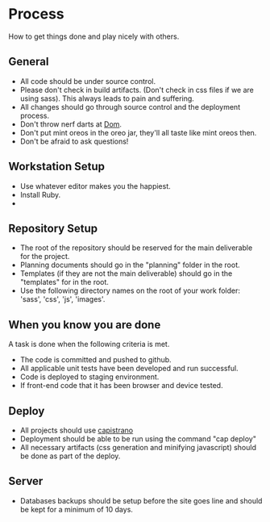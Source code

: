 Process
==============

How to get things done and play nicely with others.

General
-------

* All code should be under source control.
* Please don't check in build artifacts. (Don't check in css files if we are using sass). This always leads to pain and suffering.
* All changes should go through source control and the deployment process.
* Don't throw nerf darts at [Dom](http://seesparkbox.com/about/dominique_richardson/).
* Don't put mint oreos in the oreo jar, they'll all taste like mint oreos then.
* Don't be afraid to ask questions!


Workstation Setup
-------
* Use whatever editor makes you the happiest.
* Install Ruby.
* 


Repository Setup
-------

* The root of the repository should be reserved for the main deliverable for the project.
* Planning documents should go in the "planning" folder in the root.
* Templates (if they are not the main deliverable) should go in the "templates" for in the root.
* Use the following directory names on the root of your work folder: 'sass', 'css', 'js', 'images'.



When you know you are done
-------

A task is done when the following criteria is met.

* The code is committed and pushed to github. 
* All applicable unit tests have been developed and run successful. 
* Code is deployed to staging environment.
* If front-end code that it has been browser and device tested.


Deploy
-------

* All projects should use [capistrano](https://github.com/capistrano/capistrano)
* Deployment should be able to be run using the command "cap deploy"
* All necessary artifacts (css generation and minifying javascript) should be done as part of the deploy.


Server
-------

* Databases backups should be setup before the site goes line and should be kept for a minimum of 10 days.
